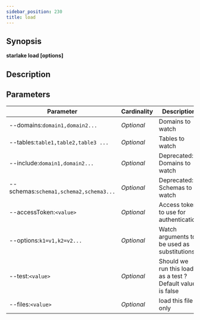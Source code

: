 ```yaml
---
sidebar_position: 230
title: load
---
```



## Synopsis

**starlake load [options]**

## Description


## Parameters

Parameter|Cardinality|Description
---|---|---
--domains:`domain1,domain2...`|*Optional*|Domains to watch
--tables:`table1,table2,table3 ...`|*Optional*|Tables to watch
--include:`domain1,domain2...`|*Optional*|Deprecated: Domains to watch
--schemas:`schema1,schema2,schema3...`|*Optional*|Deprecated: Schemas to watch
--accessToken:`<value>`|*Optional*|Access token to use for authentication
--options:`k1=v1,k2=v2...`|*Optional*|Watch arguments to be used as substitutions
--test:`<value>`|*Optional*|Should we run this load as a test ? Default value is false
--files:`<value>`|*Optional*|load this file only